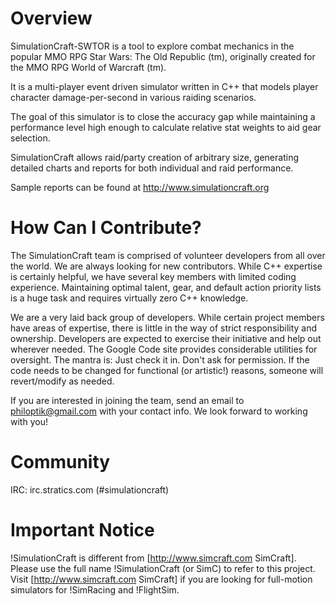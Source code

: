 # Overview

SimulationCraft-SWTOR is a tool to explore combat mechanics in the popular MMO RPG Star Wars: The Old Republic (tm), originally created for the MMO RPG World of Warcraft (tm).

It is a multi-player event driven simulator written in C++ that models player character damage-per-second in various raiding scenarios.

The goal of this simulator is to close the accuracy gap while maintaining a performance level high enough to calculate relative stat weights to aid gear selection.

SimulationCraft allows raid/party creation of arbitrary size, generating detailed charts and reports for both individual and raid performance.

Sample reports can be found at http://www.simulationcraft.org

# How Can I Contribute?

The SimulationCraft team is comprised of volunteer developers from all over the world. We are always looking for new contributors. While C++ expertise is certainly helpful, we have several key members with limited coding experience. Maintaining optimal talent, gear, and default action priority lists is a huge task and requires virtually zero C++ knowledge.

We are a very laid back group of developers. While certain project members have areas of expertise, there is little in the way of strict responsibility and ownership. Developers are expected to exercise their initiative and help out wherever needed. The Google Code site provides considerable utilities for oversight. The mantra is: Just check it in. Don't ask for permission. If the code needs to be changed for functional (or artistic!) reasons, someone will revert/modify as needed.

If you are interested in joining the team, send an email to philoptik@gmail.com with your contact info. We look forward to working with you!
# Community

IRC: irc.stratics.com (#simulationcraft)

# Important Notice

!SimulationCraft is different from [http://www.simcraft.com SimCraft]. Please use the full name !SimulationCraft (or SimC) to refer to this project. Visit [http://www.simcraft.com SimCraft] if you are looking for full-motion simulators for !SimRacing and !FlightSim.

